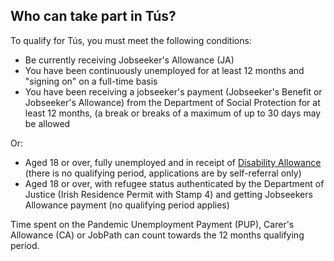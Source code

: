 ##  Who can take part in Tús?

To qualify for Tús, you must meet the following conditions:

  * Be currently receiving Jobseeker's Allowance (JA) 
  * You have been continuously unemployed for at least 12 months and "signing on" on a full-time basis 
  * You have been receiving a jobseeker's payment (Jobseeker's Benefit or Jobseeker's Allowance) from the Department of Social Protection for at least 12 months, (a break or breaks of a maximum of up to 30 days may be allowed 

Or:

  * Aged 18 or over, fully unemployed and in receipt of [ Disability Allowance ](/en/social-welfare/disability-and-illness/disability-allowance/) (there is no qualifying period, applications are by self-referral only) 
  * Aged 18 or over, with refugee status authenticated by the Department of Justice (Irish Residence Permit with Stamp 4) and getting Jobseekers Allowance payment (no qualifying period applies) 

Time spent on the Pandemic Unemployment Payment (PUP), Carer's Allowance (CA)
or JobPath can count towards the 12 months qualifying period.
